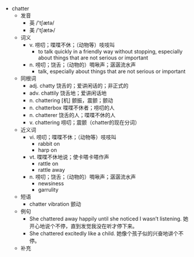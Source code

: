 - chatter
  - 发音
    - 英 /'tʃætə/
    - 美 /'tʃætɚ/
  - 词义
    - v. 唠叨；喋喋不休；（动物等）吱吱叫
      - to talk quickly in a friendly way without stopping, especially about things that are not serious or important
    - n. 唠叨；饶舌；（动物的）啁啾声；潺潺流水声
      - talk, especially about things that are not serious or important
  - 同根词
    - adj. chatty 饶舌的；爱讲闲话的；非正式的
    - adv. chattily 饶舌地；爱讲闲话地
    - n. chattering [机] 颤振，震颤；颤动
    - n. chatterbox 喋喋不休者；唠叨的人
    - n. chatterer 饶舌的人；喋喋不休的人
    - v. chattering 唠叨；震颤（chatter的现在分词）
  - 近义词
    - vi. 唠叨；喋喋不休；（动物等）吱吱叫
      - rabbit on
      - harp on
    - vt. 喋喋不休地说；使卡嗒卡嗒作声
      - rattle on
      - rattle away
    - n. 唠叨；饶舌；（动物的）啁啾声；潺潺流水声
      - newsiness
      - garrulity
  - 短语
    - chatter vibration 颤动
  - 例句
    - She chattered away happily until she noticed I wasn’t listening. 她开心地说个不停，直到发觉我没在听才停下来。
    - She chattered excitedly like a child. 她像个孩子似的兴奋地讲个不停。
  - 补充
